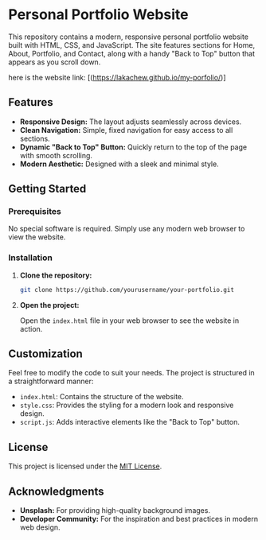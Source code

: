 # Personal Portfolio Website

This repository contains a modern, responsive personal portfolio website built with HTML, CSS, and JavaScript. The site features sections for Home, About, Portfolio, and Contact, along with a handy "Back to Top" button that appears as you scroll down.

here is the website link: [(https://lakachew.github.io/my-porfolio/)]

## Features

- **Responsive Design:** The layout adjusts seamlessly across devices.
- **Clean Navigation:** Simple, fixed navigation for easy access to all sections.
- **Dynamic "Back to Top" Button:** Quickly return to the top of the page with smooth scrolling.
- **Modern Aesthetic:** Designed with a sleek and minimal style.

## Getting Started

### Prerequisites

No special software is required. Simply use any modern web browser to view the website.

### Installation

1. **Clone the repository:**

   ```bash
   git clone https://github.com/yourusername/your-portfolio.git
   ```

2. **Open the project:**

   Open the `index.html` file in your web browser to see the website in action.

## Customization

Feel free to modify the code to suit your needs. The project is structured in a straightforward manner:
- `index.html`: Contains the structure of the website.
- `style.css`: Provides the styling for a modern look and responsive design.
- `script.js`: Adds interactive elements like the "Back to Top" button.

## License

This project is licensed under the [MIT License](LICENSE).

## Acknowledgments

- **Unsplash:** For providing high-quality background images.
- **Developer Community:** For the inspiration and best practices in modern web design.


